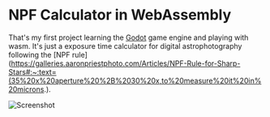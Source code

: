 # NPF Calculator in WebAssembly

That's my first project learning the [Godot](https://godotengine.org/) game engine and playing with wasm. It's just a exposure time calculator for digital astrophotography following the [NPF rule](https://galleries.aaronpriestphoto.com/Articles/NPF-Rule-for-Sharp-Stars#:~:text=(35%20x%20aperture%20%2B%2030%20x,to%20measure%20it%20in%20microns.).

![Screenshot](https://fschuindt.github.io/blog/images/2020-11-10-my-first-webassembly-application-using-godot/wasm_application.png)
